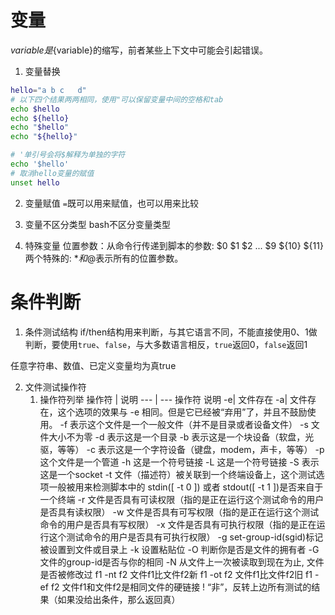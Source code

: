 # 变量
$variable是${variable}的缩写，前者某些上下文中可能会引起错误。

1. 变量替换

```bash
hello="a b c   d"
# 以下四个结果两两相同，使用"可以保留变量中间的空格和tab
echo $hello
echo ${hello}
echo "$hello"
echo "${hello}"

# '单引号会将$解释为单独的字符
echo '$hello'
# 取消hello变量的赋值
unset hello
```

2. 变量赋值
`=`既可以用来赋值，也可以用来比较

3. 变量不区分类型
bash不区分变量类型

4. 特殊变量
位置参数：从命令行传递到脚本的参数: $0 $1 $2 ... $9 ${10} ${11}
两个特殊的: $*和$@表示所有的位置参数。

# 条件判断
1. 条件测试结构
if/then结构用来判断，与其它语言不同，不能直接使用0、1做判断，要使用`true`、`false`，与大多数语言相反，`true`返回0，`false`返回1

任意字符串、数值、已定义变量均为真true

2. 文件测试操作符
    1. 操作符列举
    操作符 | 说明
    --- | ---
    操作符	说明
-e|	文件存在
-a|	文件存在，这个选项的效果与 -e 相同。但是它已经被“弃用”了，并且不鼓励使用。
-f	表示这个文件是一个一般文件（并不是目录或者设备文件）
-s	文件大小不为零
-d	表示这是一个目录
-b	表示这是一个块设备（软盘，光驱，等等）
-c	表示这是一个字符设备（键盘，modem，声卡，等等）
-p	这个文件是一个管道
-h	这是一个符号链接
-L	这是一个符号链接
-S	表示这是一个socket
-t	文件（描述符）被关联到一个终端设备上，这个测试选项一般被用来检测脚本中的 stdin([ -t 0 ]) 或者 stdout([ -t 1 ])是否来自于一个终端
-r	文件是否具有可读权限（指的是正在运行这个测试命令的用户是否具有读权限）
-w	文件是否具有可写权限（指的是正在运行这个测试命令的用户是否具有写权限）
-x	文件是否具有可执行权限（指的是正在运行这个测试命令的用户是否具有可执行权限）
-g	set-group-id(sgid)标记被设置到文件或目录上
-k	设置粘贴位
-O	判断你是否是文件的拥有者
-G	文件的group-id是否与你的相同
-N	从文件上一次被读取到现在为止, 文件是否被修改过
f1 -nt f2	文件f1比文件f2新
f1 -ot f2	文件f1比文件f2旧
f1 -ef f2	文件f1和文件f2是相同文件的硬链接
!	“非”，反转上边所有测试的结果（如果没给出条件，那么返回真） 






